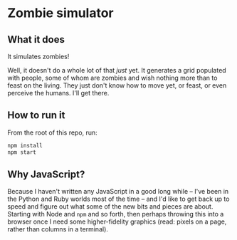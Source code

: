 # Zombie simulator

## What it does

It simulates zombies!

Well, it doesn't do a whole lot of that *just* yet. It generates a grid
populated with people, some of whom are zombies and wish nothing more than to
feast on the living. They just don't know how to move yet, or feast, or even
perceive the humans. I'll get there.

## How to run it

From the root of this repo, run:

```bash
npm install
npm start
```


## Why JavaScript?

Because I haven't written any JavaScript in a good long while – I've been in
the Python and Ruby worlds most of the time – and I'd like to get back up to
speed and figure out what some of the new bits and pieces are about. Starting
with Node and `npm` and so forth, then perhaps throwing this into a browser
once I need some higher-fidelity graphics (read: pixels on a page,
rather than columns in a terminal).
